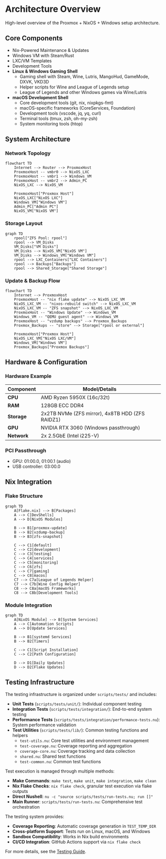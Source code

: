 # Architecture Overview

High-level overview of the Proxmox + NixOS + Windows setup architecture.

## Core Components

- Nix-Powered Maintenance & Updates
- Windows VM with Steam/Rust
- LXC/VM Templates
- Development Tools
- **Linux & Windows Gaming Shell**
  - Gaming shell with Steam, Wine, Lutris, MangoHud, GameMode, DXVK, VKD3D
  - Helper scripts for Wine and League of Legends setup
  - League of Legends and other Windows games via Wine/Lutris
- **macOS Development Shell**
  - Core development tools (git, nix, nixpkgs-fmt)
  - macOS-specific frameworks (CoreServices, Foundation)
  - Development tools (vscode, jq, yq, curl)
  - Terminal tools (tmux, zsh, oh-my-zsh)
  - System monitoring tools (htop)

## System Architecture

### Network Topology

```mermaid
flowchart TD
    Internet --> Router --> ProxmoxHost
    ProxmoxHost -- vmbr0 --> NixOS_LXC
    ProxmoxHost -- vmbr1 --> Windows_VM
    ProxmoxHost -- vmbr2 --> Admin_PC
    NixOS_LXC --> NixOS_VM

    ProxmoxHost["Proxmox Host"]
    NixOS_LXC["NixOS LXC"]
    Windows_VM["Windows VM"]
    Admin_PC["Admin PC"]
    NixOS_VM["NixOS VM"]
```

### Storage Layout

```mermaid
graph TD
    rpool["ZFS Pool: rpool"]
    rpool --> VM_Disks
    VM_Disks["VM Disks"]
    VM_Disks --> NixOS_VM["NixOS VM"]
    VM_Disks --> Windows_VM["Windows VM"]
    rpool --> LXC_Containers["LXC Containers"]
    rpool --> Backups["Backups"]
    rpool --> Shared_Storage["Shared Storage"]
```

### Update & Backup Flow

```mermaid
flowchart TD
    Internet --> ProxmoxHost
    ProxmoxHost -- "nix flake update" --> NixOS_LXC_VM
    NixOS_LXC_VM -- "nixos-rebuild switch" --> NixOS_LXC_VM
    NixOS_LXC_VM -- "ZFS snapshot" --> NixOS_LXC_VM
    ProxmoxHost -- "Windows Update" --> Windows_VM
    Windows_VM -- "QEMU guest agent" --> Windows_VM
    ProxmoxHost -- "vzdump backups" --> Proxmox_Backups
    Proxmox_Backups -- "store" --> Storage["rpool or external"]

    ProxmoxHost["Proxmox Host"]
    NixOS_LXC_VM["NixOS LXC/VM"]
    Windows_VM["Windows VM"]
    Proxmox_Backups["Proxmox Backups"]
```

## Hardware & Configuration

### Hardware Example

| Component      | Model/Details                                  |
|----------------|------------------------------------------------|
| **CPU**        | AMD Ryzen 5950X (16c/32t)                      |
| **RAM**        | 128GB ECC DDR4                                 |
| **Storage**    | 2x2TB NVMe (ZFS mirror), 4x8TB HDD (ZFS RAIDZ1) |
| **GPU**        | NVIDIA RTX 3060 (Windows passthrough)          |
| **Network**    | 2x 2.5GbE (Intel i225-V)                       |

### PCI Passthrough

- GPU: 01:00.0, 01:00.1 (audio)
- USB controller: 03:00.0

## Nix Integration

### Flake Structure

```mermaid
graph TD
    A[Flake.nix] --> B[Packages]
    A --> C[DevShells]
    A --> D[NixOS Modules]
    
    B --> B1[proxmox-update]
    B --> B2[vzdump-backup]
    B --> B3[zfs-snapshot]
    
    C --> C1[default]
    C --> C2[development]
    C --> C3[testing]
    C --> C4[services]
    C --> C5[monitoring]
    C --> C6[zfs]
    C --> C7[gaming]
    C --> C8[macos]
    C7 --> C7a[League of Legends Helper]
    C7 --> C7b[Wine Config Helper]
    C8 --> C8a[macOS Frameworks]
    C8 --> C8b[Development Tools]
```

### Module Integration

```mermaid
graph TD
    A[NixOS Module] --> B[System Services]
    A --> C[Automation Scripts]
    A --> D[Update Services]
    
    B --> B1[systemd Services]
    B --> B2[Timers]
    
    C --> C1[Script Installation]
    C --> C2[Path Configuration]
    
    D --> D1[Daily Updates]
    D --> D2[Flake Updates]
```

## Testing Infrastructure

The testing infrastructure is organized under `scripts/tests/` and includes:

- **Unit Tests** (`scripts/tests/unit/`): Individual component testing
- **Integration Tests** (`scripts/tests/integration/`): End-to-end system testing
- **Performance Tests** (`scripts/tests/integration/performance-tests.nu`): System performance validation
- **Test Utilities** (`scripts/tests/lib/`): Common testing functions and helpers
  - `test-utils.nu`: Core test utilities and environment management
  - `test-coverage.nu`: Coverage reporting and aggregation
  - `coverage-core.nu`: Coverage tracking and data collection
  - `shared.nu`: Shared test functions
  - `test-common.nu`: Common test functions

Test execution is managed through multiple methods:

- **Make Commands**: `make test`, `make unit`, `make integration`, `make clean`
- **Nix Flake Checks**: `nix flake check`, granular test execution via flake outputs
- **Direct Nushell**: `nu -c "source scripts/tests/run-tests.nu; run []"`
- **Main Runner**: `scripts/tests/run-tests.nu`: Comprehensive test orchestration

The testing system provides:

- **Coverage Reporting**: Automatic coverage generation in `TEST_TEMP_DIR`
- **Cross-platform Support**: Tests run on Linux, macOS, and Windows
- **Sandbox Compatibility**: Works in Nix build environments
- **CI/CD Integration**: GitHub Actions support via `nix flake check`

For more details, see the [Testing Guide](./../guides/testing.md).
